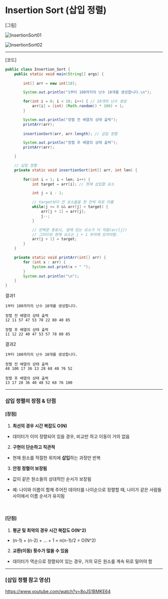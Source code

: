 # Insertion Sort (삽입 정렬)

[그림]

![InsertionSort01](https://github.com/user-attachments/assets/64ac7744-d372-4937-8169-666276c29987)

![InsertionSort02](https://github.com/user-attachments/assets/d656fa40-f142-4650-b3e9-9e1078f2272a)

---

[코드]

```java
public class Insertion_Sort {
    public static void main(String[] args) {
        
        int[] arr = new int[10];

        System.out.println("1부터 100까지의 난수 10개를 생성합니다.\n");

        for(int i = 0; i < 10; i++) { // 10개의 난수 생성
            arr[i] = (int) (Math.random() * 100) + 1;
        }

        System.out.println("정렬 전 배열의 상태 출력");
        printArr(arr); 
        
        insertionSort(arr, arr.length); // 삽입 정렬

        System.out.println("정렬 후 배열의 상태 출력");
        printArr(arr);

    }

    // 삽입 정렬
    private static void insertionSort(int[] arr, int len) {
        
        for(int i = 1; i < len; i++) {
            int target = arr[i]; // 현재 삽입할 요소

            int j = i - 1;

            // target보다 큰 요소들을 한 칸씩 뒤로 미룸
            while(j >= 0 && arr[j] > target) {
                arr[j + 1] = arr[j];
                j--;
            }

            // 반복문 종료시, 앞에 있는 요소가 더 작음(arr[j])
            // 그러므로 현재 요소는 j + 1 위치에 있어야함.
            arr[j + 1] = target; 
        }
    }

    private static void printArr(int[] arr) {
        for (int x : arr) {
            System.out.print(x + " ");
        }
        System.out.println("\n");
    }
}
```

결과1

```
1부터 100까지의 난수 10개를 생성합니다.

정렬 전 배열의 상태 출력
12 11 57 47 53 78 22 80 40 85

정렬 후 배열의 상태 출력
11 12 22 40 47 53 57 78 80 85
```

결과2

```
1부터 100까지의 난수 10개를 생성합니다.

정렬 전 배열의 상태 출력
48 100 17 36 13 28 68 40 76 52

정렬 후 배열의 상태 출력
13 17 28 36 40 48 52 68 76 100
```

---

### 삽입 정렬의 장점 & 단점

#### [장점]

1. **최선의 경우 시간 복잡도 O(N)**

- 데이터가 이미 정렬되어 있을 경우, 비교만 하고 이동이 거의 없음

2. **구현이 단순하고 직관적**

- 현재 원소를 적절한 위치에 **삽입**하는 과정만 반복

3. **안정 정렬이 보장됨**

- 값이 같은 원소들의 상대적인 순서가 보장됨

- 예: 나이와 이름이 함께 주어진 데이터를 나이순으로 정렬할 때, 나이가 같은 사람들 사이에서 이름 순서가 유지됨

&nbsp;

#### [단점]

1. **평균 및 최악의 경우 시간 복잡도 O(N^2)**

- (n-1) + (n-2) + ... + 1 = n(n-1)/2 = O(N^2)

2. **교환(이동) 횟수가 많을 수 있음**

- 데이터가 역순으로 정렬되어 있는 경우, 거의 모든 원소를 계속 뒤로 밀어야 함

---

### [삽입 정렬 참고 영상]

https://www.youtube.com/watch?v=8oJS1BMKE64